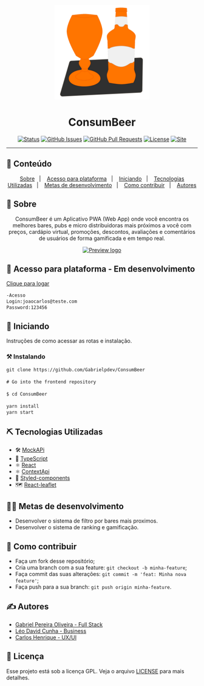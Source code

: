 <p align="center">
  <a href="" rel="noopener">
 <img src=".github\logo.png" alt="Project logo" width=250px></a>
</p>

<h1 align="center">ConsumBeer</h1>

<div align="center">

[![Status](https://img.shields.io/badge/status-active-success.svg)]()
[![GitHub Issues](https://img.shields.io/github/languages/count/Gabrielpdev/ConsumBeer)]()
[![GitHub Pull Requests](https://img.shields.io/github/last-commit/Gabrielpdev/ConsumBeer)]()
[![License](https://img.shields.io/badge/license-GPL-blue)](/LICENSE.gpl)
[![Site](https://img.shields.io/badge/Clique%20me-%20para%20visualizar%20a%20plataforma-brightgreen)](https://consumbeer.herokuapp.com/)

</div>

---


## 📝 Conteúdo
<p align="center">
<a href="#about">Sobre</a>&nbsp;&nbsp;&nbsp;|&nbsp;&nbsp;&nbsp;
<a href="#dev_acess">Acesso para plataforma</a>&nbsp;&nbsp;&nbsp;|&nbsp;&nbsp;&nbsp;
<a href="#getting_started">Iniciando</a>&nbsp;&nbsp;&nbsp;|&nbsp;&nbsp;&nbsp;
<a href="#built_using">Tecnologias Utilizadas</a>&nbsp;&nbsp;&nbsp;|&nbsp;&nbsp;&nbsp;
<a href="#roadmap">Metas de desenvolvimento</a>&nbsp;&nbsp;&nbsp;|&nbsp;&nbsp;&nbsp;
<a href="#contribute">Como contribuir</a>&nbsp;&nbsp;&nbsp;|&nbsp;&nbsp;&nbsp;
<a href="#authors">Autores</a>
</p>


## 🧐 Sobre <a name = "about"></a>

<p align="center">ConsumBeer é um Aplicativo PWA (Web App) onde você encontra os melhores bares, pubs e micro distribuidoras mais próximos a você com preços, cardápio virtual, promoções, descontos, avaliações e comentários de usuários de forma gamificada e em tempo real.
    <br> 
</p>

<p align="center">
  <a href="" rel="noopener">
 <img width=350px src=".github\demo.gif" alt="Preview logo"></a>
</p>



## 🔩 Acesso para plataforma - Em desenvolvimento <a name = "dev_acess"></a>

[Clique para logar](https://consumbeer.herokuapp.com)

```
-Acesso 
Login:joaocarlos@teste.com
Password:123456

```

## 🏁 Iniciando <a name = "getting_started"></a>

Instruções de como acessar as rotas e instalação.

### ⚒ Instalando <a name = "installing"></a>

```
git clone https://github.com/Gabrielpdev/ConsumBeer

# Go into the frontend repository

$ cd ConsumBeer
 
yarn install
yarn start
```

## ⛏️ Tecnologias Utilizadas <a name = "built_using"></a>

- 🛠 [MockAPi][mock-api]
- 🔵 [TypeScript][typescript]
- ⚛️ [React][reactjs]
- ⚛️ [ContextApi][contextApi]
- 💅 [Styled-components][styled-components]
- 🗺️ [React-leaflet][react-leaflet]

## 👨‍💼 Metas de desenvolvimento <a name = "roadmap"></a>

- Desenvolver o sistema de filtro por bares mais proximos.
- Desenvolver o sistema de ranking e gamificação.

## 🤔 Como contribuir <a name = "contribute"></a>

- Faça um fork desse repositório;
- Cria uma branch com a sua feature: `git checkout -b minha-feature`;
- Faça commit das suas alterações: `git commit -m 'feat: Minha nova feature'`;
- Faça push para a sua branch: `git push origin minha-feature`.

## ✍️ Autores <a name = "authors"></a>

- [Gabriel Pereira Oliveira -	Full Stack](https://www.linkedin.com/in/gabriel-pereira-oliveira-78b1801ab/)
- [Léo David Cunha -	Business](https://www.linkedin.com/in/leodavidbr/)
- [Carlos Henrique - UX/UI](https://www.linkedin.com/in/carlos-henrique-704aa91a9/)

## 📝 Licença

Esse projeto está sob a licença GPL. Veja o arquivo [LICENSE](/LICENSE.gpl) para mais detalhes.

[mock-api]: https://mockapi.io/projects
[react-leaflet]: https://react-leaflet.js.org/
[typescript]: https://www.typescriptlang.org/
[reactjs]: https://reactjs.org
[yarn]: https://yarnpkg.com/
[vscode]: https://code.visualstudio.com/
[license]: https://opensource.org/licenses/MIT
[styled-components]: https://styled-components.com/
[contextApi]: https://pt-br.reactjs.org/docs/context.html


